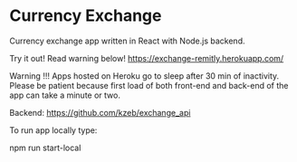 # Currency Exchange

Currency exchange app written in React with Node.js backend.

Try it out! 
Read warning below!
https://exchange-remitly.herokuapp.com/

Warning !!!
Apps hosted on Heroku go to sleep after 30 min of inactivity. Please be patient because first load of both front-end and back-end of the app can take a minute or two.

Backend:
https://github.com/kzeb/exchange_api

To run app locally type:

npm run start-local